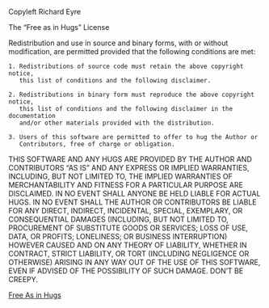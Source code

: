 Copyleft Richard Eyre

The “Free as in Hugs” License

Redistribution and use in source and binary forms, with or without modification, 
are permitted provided that the following conditions are met:

    1. Redistributions of source code must retain the above copyright notice, 
       this list of conditions and the following disclaimer.

    2. Redistributions in binary form must reproduce the above copyright notice, 
       this list of conditions and the following disclaimer in the documentation 
       and/or other materials provided with the distribution.

    3. Users of this software are permitted to offer to hug the Author or
       Contributors, free of charge or obligation.

THIS SOFTWARE AND ANY HUGS ARE PROVIDED BY THE AUTHOR AND CONTRIBUTORS “AS IS”
AND ANY EXPRESS OR IMPLIED WARRANTIES, INCLUDING, BUT NOT LIMITED TO, THE
IMPLIED WARRANTIES OF MERCHANTABILITY AND FITNESS FOR A PARTICULAR PURPOSE ARE
DISCLAIMED. IN NO EVENT SHALL ANYONE BE HELD LIABLE FOR ACTUAL HUGS. IN NO EVENT
SHALL THE AUTHOR OR CONTRIBUTORS BE LIABLE FOR ANY DIRECT, INDIRECT, INCIDENTAL,
SPECIAL, EXEMPLARY, OR CONSEQUENTIAL DAMAGES (INCLUDING, BUT NOT LIMITED TO,
PROCUREMENT OF SUBSTITUTE GOODS OR SERVICES; LOSS OF USE, DATA, OR PROFITS;
LONELINESS; OR BUSINESS INTERRUPTION) HOWEVER CAUSED AND ON ANY THEORY OF
LIABILITY, WHETHER IN CONTRACT, STRICT LIABILITY, OR TORT (INCLUDING NEGLIGENCE
OR OTHERWISE) ARISING IN ANY WAY OUT OF THE USE OF THIS SOFTWARE, EVEN IF
ADVISED OF THE POSSIBILITY OF SUCH DAMAGE. DON’T BE CREEPY.

[Free As in Hugs](http://blog.izs.me/post/48281002063/free-as-in-hugs-licence)